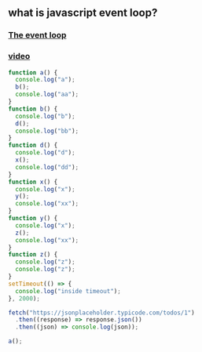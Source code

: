 ## what is javascript event loop?

### [The event loop](https://developer.mozilla.org/en-US/docs/Web/JavaScript/EventLoop)

### [video](https://youtu.be/8aGhZQkoFbQ)

```js
function a() {
  console.log("a");
  b();
  console.log("aa");
}
function b() {
  console.log("b");
  d();
  console.log("bb");
}
function d() {
  console.log("d");
  x();
  console.log("dd");
}
function x() {
  console.log("x");
  y();
  console.log("xx");
}
function y() {
  console.log("x");
  z();
  console.log("xx");
}
function z() {
  console.log("z");
  console.log("z");
}
setTimeout(() => {
  console.log("inside timeout");
}, 2000);

fetch("https://jsonplaceholder.typicode.com/todos/1")
  .then((response) => response.json())
  .then((json) => console.log(json));

a();
```

